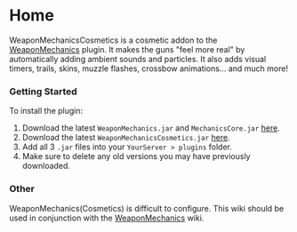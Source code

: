 # Home

WeaponMechanicsCosmetics is a cosmetic addon to the [WeaponMechanics](https://www.spigotmc.org/resources/weaponmechanics-guns-in-minecraft-1-12-2-1-20-2.99913/) plugin. It makes the guns "feel more real" by automatically adding ambient sounds and particles. It also adds visual timers, trails, skins, muzzle flashes, crossbow animations... and much more!

### Getting Started

To install the plugin:

1. Download the latest `WeaponMechanics.jar` and `MechanicsCore.jar` [here](https://www.spigotmc.org/resources/99913/).
2. Download the latest `WeaponMechanicsCosmetics.jar` [here](https://www.spigotmc.org/resources/104539/).
3. Add all 3 `.jar` files into your `YourServer > plugins` folder.
4. Make sure to delete any old versions you may have previously downloaded.

### Other

WeaponMechanics(Cosmetics) is difficult to configure. This wiki should be used in conjunction with the [WeaponMechanics](https://app.gitbook.com/o/MgHAZkcfIhs3YcmBjk2r/s/nwFaVZ2SN7YPdxsP5G6f/ "mention") wiki.&#x20;
